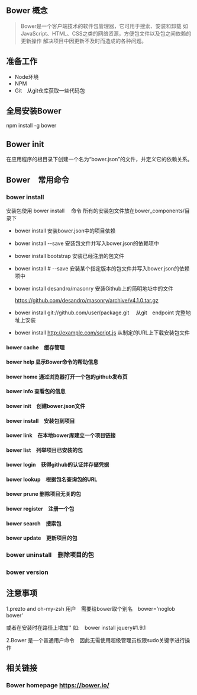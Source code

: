 ## Bower 概念

>Bower是一个客户端技术的软件包管理器，它可用于搜索、安装和卸载
如JavaScript、HTML、CSS之类的网络资源，方便包文件以及包之间依赖的更新操作
解决项目中因更新不及时而造成的各种问题。

## 准备工作

- Node环境
- NPM
- Git　从git仓库获取一些代码包

## 全局安装Bower

npm install -g bower 

## Bower init

在应用程序的根目录下创建一个名为“bower.json”的文件，并定义它的依赖关系。

## Bower　常用命令

### bower install 

安装包使用 bower install <package>　命令
所有的安装包文件放在bower_components/目录下

- bower install 安装bower.json中的项目依赖

- bower install <package> --save 安装包文件并写入bower.json的依赖项中

- bower install bootstrap 安装已经注册的包文件

- bower install <package>#<version> --save 安装某个指定版本的包文件并写入bower.json的依赖项中

- bower install desandro/masonry 安装Github上的简明地址中的文件

  https://github.com/desandro/masonry/archive/v4.1.0.tar.gz

- bower install git://github.com/user/package.git 　从git　endpoint 完整地址上安装

- bower install http://example.com/script.js 从制定的URL上下载安装包文件


#### bower cache　缓存管理

#### bower help 显示Bower命令的帮助信息

#### bower home 通过浏览器打开一个包的github发布页

#### bower info 查看包的信息

#### bower init　创建bower.json文件

#### bower install　安装包到项目
#### bower link　在本地bower库建立一个项目链接

#### bower list　列举项目已安装的包

#### bower login　获得github的认证并存储凭据

#### bower lookup　根据包名查询包的URL

#### bower prune 删除项目无关的包

#### bower register　注册一个包

#### bower search　搜索包

#### bower update　更新项目的包

### bower uninstall　删除项目的包

### bower version　



## 注意事项

1.prezto and oh-my-zsh 用户　需要给bower取个别名　bower='noglob bower'

或者在安装时在路径上增加'\' 如:　bower install jquery\#1.9.1

2.Bower 是一个普通用户命令　因此无需使用超级管理员权限sudo关键字进行操作

## 相关链接

### Bower homepage https://bower.io/


